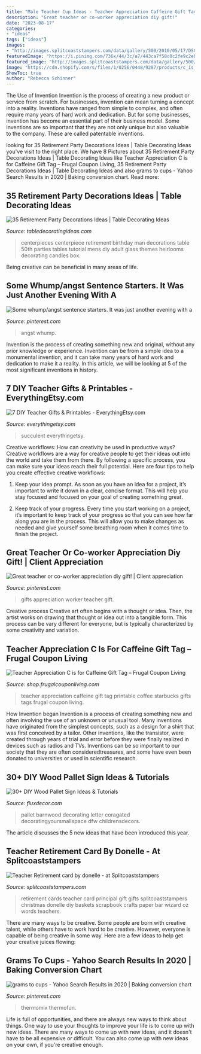 ```yaml
---
title: "Male Teacher Cup Ideas - Teacher Appreciation Caffeine Gift Tag Printable Coffee Starbucks Gifts Tags Frugal Coupon Living"
description: "Great teacher or co-worker appreciation diy gift!"
date: "2023-08-17"
categories:
- "ideas"
tags: ["ideas"]
images:
- "http://images.splitcoaststampers.com/data/gallery/500/2010/05/17/DSC01742_by_donelle.JPG"
featuredImage: "https://i.pinimg.com/736x/44/3c/a7/443ca7f58c0c2fe9c2eb89f62f0f8c75.jpg"
featured_image: "http://images.splitcoaststampers.com/data/gallery/500/2010/05/17/DSC01742_by_donelle.JPG"
image: "https://cdn.shopify.com/s/files/1/0256/0448/9287/products/c_is_for_caffeine_starbucks_teacher_appreciation_printable_frugal_coupon_living_1200x1200.jpg?v=1576183571"
ShowToc: true
author: "Rebecca Schinner"
---
```



The Use of Invention
Invention is the process of creating a new product or service from scratch. For businesses, invention can mean turning a concept into a reality. Inventions have ranged from simple to complex, and often require many years of hard work and dedication. But for some businesses, invention has become an essential part of their business model. Some inventions are so important that they are not only unique but also valuable to the company. These are called patentable inventions.

	

		
looking for 35 Retirement Party Decorations Ideas | Table Decorating Ideas you've visit to the right place. We have 8 Pictures about 35 Retirement Party Decorations Ideas | Table Decorating Ideas like Teacher Appreciation C is for Caffeine Gift Tag – Frugal Coupon Living, 35 Retirement Party Decorations Ideas | Table Decorating Ideas and also grams to cups - Yahoo Search Results in 2020 | Baking conversion chart. Read more:
		
    
## 35 Retirement Party Decorations Ideas | Table Decorating Ideas

<img loading=lazy src="https://www.tabledecoratingideas.com/static/img/photo-framed-glass-retirement-centerpiece-on-party-table-730.jpg" onerror="this.onerror=null;this.src='https://tse3.mm.bing.net/th?id=OIP.Hgn3PqAITA56QGF9LSVdhgHaFj&amp;pid=15.1';" alt="35 Retirement Party Decorations Ideas | Table Decorating Ideas">

_Source: tabledecoratingideas.com_

>centerpieces centerpiece retirement birthday man decorations table 50th parties tables tutorial mens diy adult glass themes heirlooms decorating candles box. 

	

Being creative can be beneficial in many areas of life.

    
## Some Whump/angst Sentence Starters. It Was Just Another Evening With A

<img loading=lazy src="https://i.pinimg.com/736x/44/3c/a7/443ca7f58c0c2fe9c2eb89f62f0f8c75.jpg" onerror="this.onerror=null;this.src='https://tse1.mm.bing.net/th?id=OIP.0od0Q9WwWthWCB-uKaPJJwHaKb&amp;pid=15.1';" alt="Some whump/angst sentence starters. It was just another evening with a">

_Source: pinterest.com_

>angst whump. 

	

Invention is the process of creating something new and original, without any prior knowledge or experience. Invention can be from a simple idea to a monumental invention, and it can take many years of hard work and dedication to make it a reality. In this article, we will be looking at 5 of the most significant inventions in history.

    
## 7 DIY Teacher Gifts &amp; Printables - EverythingEtsy.com

<img loading=lazy src="https://www.everythingetsy.com/wp-content/uploads/2015/05/Succulent-Garden-Teacher-Gift.png" onerror="this.onerror=null;this.src='https://tse1.mm.bing.net/th?id=OIP.gUQYLuhxIvse4KsX-72G5gHaLM&amp;pid=15.1';" alt="7 DIY Teacher Gifts &amp; Printables - EverythingEtsy.com">

_Source: everythingetsy.com_

>succulent everythingetsy. 

	

Creative workflows: How can creativity be used in productive ways?
Creative workflows are a way for creative people to get their ideas out into the world and take them from there. By following a specific process, you can make sure your ideas reach their full potential. Here are four tips to help you create effective creative workflows:
1. Keep your idea prompt. As soon as you have an idea for a project, it’s important to write it down in a clear, concise format. This will help you stay focused and focused on your goal of creating something great.

2. Keep track of your progress. Every time you start working on a project, it’s important to keep track of your progress so that you can see how far along you are in the process. This will allow you to make changes as needed and give yourself some breathing room when it comes time to finish the project.


    
## Great Teacher Or Co-worker Appreciation Diy Gift! | Client Appreciation

<img loading=lazy src="https://i.pinimg.com/736x/1b/65/91/1b6591e651d292b07bb752e0da1ac789--school-stuff-teacher.jpg" onerror="this.onerror=null;this.src='https://tse4.mm.bing.net/th?id=OIP.spd1SI_w45D0ulk5k32BKQHaNK&amp;pid=15.1';" alt="Great teacher or co-worker appreciation diy gift! | Client appreciation">

_Source: pinterest.com_

>gifts appreciation worker teacher gift. 

	

Creative process
Creative art often begins with a thought or idea. Then, the artist works on drawing that thought or idea out into a tangible form. This process can be vary different for everyone, but is typically characterized by some creativity and variation.

    
## Teacher Appreciation C Is For Caffeine Gift Tag – Frugal Coupon Living

<img loading=lazy src="https://cdn.shopify.com/s/files/1/0256/0448/9287/products/c_is_for_caffeine_starbucks_teacher_appreciation_printable_frugal_coupon_living_1200x1200.jpg?v=1576183571" onerror="this.onerror=null;this.src='https://tse4.mm.bing.net/th?id=OIP.y-InaLkOUVfijmBIGnfmBQHaJ4&amp;pid=15.1';" alt="Teacher Appreciation C is for Caffeine Gift Tag – Frugal Coupon Living">

_Source: shop.frugalcouponliving.com_

>teacher appreciation caffeine gift tag printable coffee starbucks gifts tags frugal coupon living. 

	

How Invention began
Invention is a process of creating something new and often involving the use of an unknown or unusual tool. Many inventions have originated from the simplest concepts, such as a design for a shirt that was first conceived by a tailor. Other inventions, like the transistor, were created through years of trial and error before they were finally realized in devices such as radios and TVs. Inventions can be so important to our society that they are often consideredtreasures, and some have even been donated to universities or used in scientific research.

    
## 30+ DIY Wood Pallet Sign Ideas &amp; Tutorials

<img loading=lazy src="https://fluxdecor.com/wp-content/uploads/2016/11/wood-pallet-signs/24-wood-pallet-signs.jpg" onerror="this.onerror=null;this.src='https://tse1.mm.bing.net/th?id=OIP.RRI45ciKOfXgt_cMn4DOygHaFi&amp;pid=15.1';" alt="30+ DIY Wood Pallet Sign Ideas &amp; Tutorials">

_Source: fluxdecor.com_

>pallet barnwood decorating letter coragated decoratingyoursmallspace dfw childrensdecors. 

	

The article discusses the 5 new ideas that have been introduced this year.

    
## Teacher Retirement Card By Donelle - At Splitcoaststampers

<img loading=lazy src="http://images.splitcoaststampers.com/data/gallery/500/2010/05/17/DSC01742_by_donelle.JPG" onerror="this.onerror=null;this.src='https://tse4.mm.bing.net/th?id=OIP.JpaG1_E0kayF9KeZbGtzAQHaJ4&amp;pid=15.1';" alt="Teacher Retirement card by donelle - at Splitcoaststampers">

_Source: splitcoaststampers.com_

>retirement cards teacher card principal gift gifts splitcoaststampers christmas donelle diy baskets scrapbook crafts paper bar wizard oz words teachers. 

	

There are many ways to be creative. Some people are born with creative talent, while others have to work hard to be creative. However, everyone is capable of being creative in some way. Here are a few ideas to help get your creative juices flowing:

    
## Grams To Cups - Yahoo Search Results In 2020 | Baking Conversion Chart

<img loading=lazy src="https://i.pinimg.com/736x/83/4b/a6/834ba6ed485fb8c01d83199edbee319d.jpg" onerror="this.onerror=null;this.src='https://tse1.mm.bing.net/th?id=OIP.k6Jra0q58xPA1-0jGa5atwAAAA&amp;pid=15.1';" alt="grams to cups - Yahoo Search Results in 2020 | Baking conversion chart">

_Source: pinterest.com_

>thermomix thermofun. 

	

Life is full of opportunities, and there are always new ways to think about things. One way to use your thoughts to improve your life is to come up with new ideas. There are many ways to come up with new ideas, and it doesn't have to be all expensive or difficult. You can also come up with new ideas on your own, if you're creative enough.

